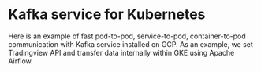 # Kafka service for Kubernetes

Here is an example of fast pod-to-pod, service-to-pod, container-to-pod communication with Kafka service installed on GCP. As an example, we set Tradingview API and transfer data internally within GKE using Apache Airflow.
